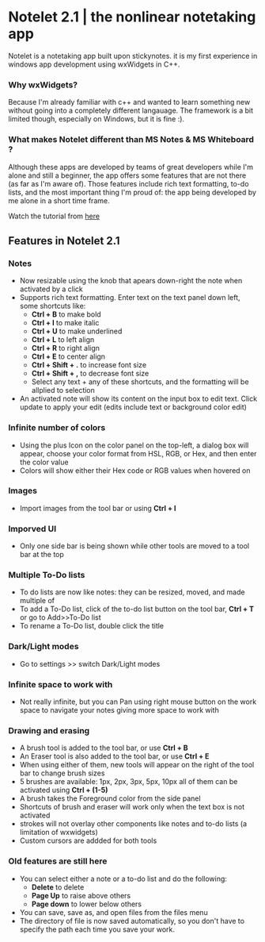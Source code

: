 # Notelet 2.1 | the nonlinear notetaking app

Notelet is a notetaking app built upon stickynotes. it is my first experience in windows app development using wxWidgets in C++.

### Why wxWidgets?
Because I'm already familiar with c++ and wanted to learn something new without going into a completely different langauage. The framework is a bit limited though, especially on Windows, but it is fine :).

### What makes Notelet different than MS Notes & MS Whiteboard ?
Although these apps are developed by teams of great developers while I'm alone and still a beginner, the app offers some features that are not there (as far as I'm aware of). Those features include rich text formatting, to-do lists, and the most important thing I'm proud of: the app being developed by me alone in a short time frame. 

Watch the tutorial from [here](https://cloud-qnnkrogi9-hack-club-bot.vercel.app/02025-01-27_15-51-11.mp4)


## Features in Notelet 2.1
### Notes 
- Now resizable using the knob that apears down-right the note when activated by a click
- Supports rich text formatting. Enter text on the text panel down left, some shortcuts like:
    - **Ctrl + B** to make bold
    - **Ctrl + I** to make italic
    - **Ctrl + U** to make underlined
    - **Ctrl + L** to left align
    - **Ctrl + R** to right align
    - **Ctrl + E** to center align
    - **Ctrl + Shift + .** to increase font size
    - **Ctrl + Shift + ,** to decrease font size
    - Select any text + any of these shortcuts, and the formatting will be allplied to selection
- An activated note will show its content on the input box to edit text. Click update to apply your edit (edits include text or background color edit)
### Infinite number of colors
- Using the plus Icon on the color panel on the top-left, a dialog box will appear, choose your color format from HSL, RGB, or Hex, and then enter the color value
- Colors will show either their Hex code or RGB values when hovered on
### Images
- Import images from the tool bar or using **Ctrl + I**
### Imporved UI
- Only one side bar is being shown while other tools are moved to a tool bar at the top
### Multiple To-Do lists
- To do lists are now like notes: they can be resized, moved, and made multiple of
- To add a To-Do list, click of the to-do list button on the tool bar, **Ctrl + T** or go to Add>>To-Do list
- To rename a To-Do list, double click the title
### Dark/Light modes
- Go to settings >> switch Dark/Light modes
### Infinite space to work with
- Not really infinite, but you can Pan using right mouse button on the work space to navigate your notes giving more space to work with
### Drawing and erasing
- A brush tool is added to the tool bar, or use **Ctrl + B**
- An Eraser tool is also added to the tool bar, or use **Ctrl + E**
- When using either of them, new tools will appear on the right of the tool bar to change brush sizes
- 5 brushes are available: 1px, 2px, 3px, 5px, 10px all of them can be activated using **Ctrl + (1-5)**
- A brush takes the Foreground color from the side panel
- Shortcuts of brush and eraser will work only when the text box is not activated
- strokes will not overlay other components like notes and to-do lists (a limitation of wxwidgets)
- Custom cursors are addded for both tools
### Old features are still here
- You can select either a note or a to-do list and do the following:
  - **Delete** to delete
  - **Page Up** to raise above others
  - **Page down** to lower below others
- You can save, save as, and open files from the files menu
- The directory of file is now saved automatically, so you don't have to specify the path each time you save your work.

